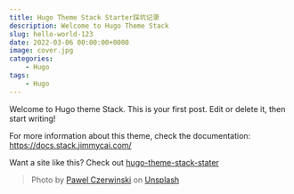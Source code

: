 ```yaml
---
title: Hugo Theme Stack Starter踩坑记录
description: Welcome to Hugo Theme Stack
slug: hello-world-123
date: 2022-03-06 00:00:00+0000
image: cover.jpg
categories:
    - Hugo
tags:
    - Hugo
---
```


Welcome to Hugo theme Stack. This is your first post. Edit or delete it, then start writing!

For more information about this theme, check the documentation: https://docs.stack.jimmycai.com/

Want a site like this? Check out [hugo-theme-stack-stater](https://github.com/CaiJimmy/hugo-theme-stack-starter)

> Photo by [Pawel Czerwinski](https://unsplash.com/@pawel_czerwinski) on [Unsplash](https://unsplash.com/)